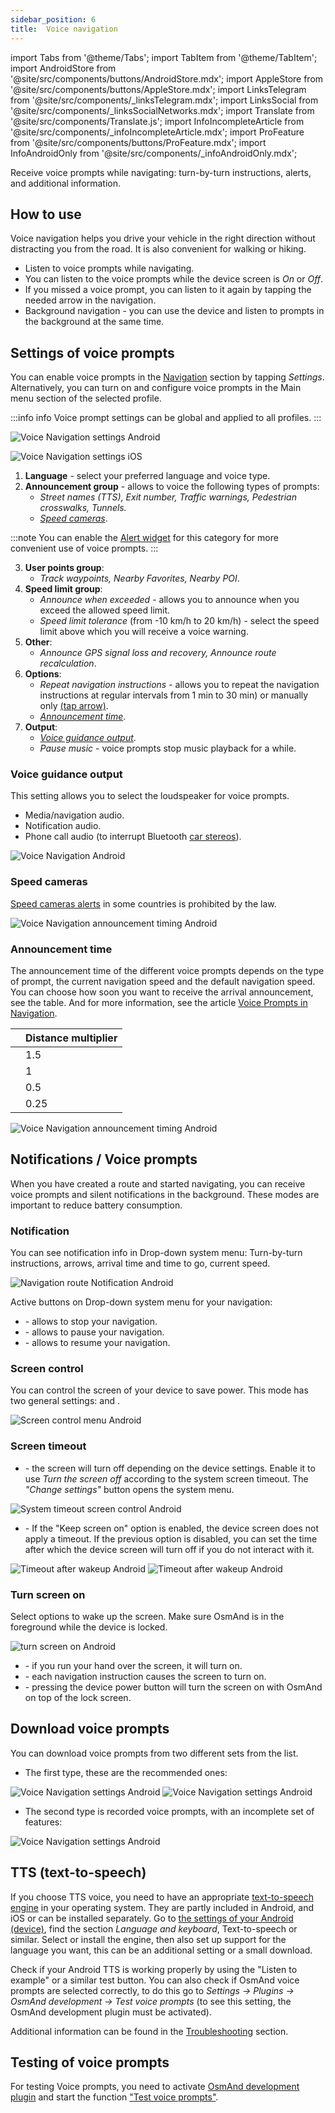 ```yaml
---
sidebar_position: 6
title:  Voice navigation
---
```


import Tabs from '@theme/Tabs';
import TabItem from '@theme/TabItem';
import AndroidStore from '@site/src/components/buttons/AndroidStore.mdx';
import AppleStore from '@site/src/components/buttons/AppleStore.mdx';
import LinksTelegram from '@site/src/components/_linksTelegram.mdx';
import LinksSocial from '@site/src/components/_linksSocialNetworks.mdx';
import Translate from '@site/src/components/Translate.js';
import InfoIncompleteArticle from '@site/src/components/_infoIncompleteArticle.mdx';
import ProFeature from '@site/src/components/buttons/ProFeature.mdx';
import InfoAndroidOnly from '@site/src/components/_infoAndroidOnly.mdx';

<InfoIncompleteArticle/>

Receive voice prompts while navigating: turn-by-turn instructions, alerts, and additional information.  


## How to use

Voice navigation helps you drive your vehicle in the right direction without distracting you from the road. It is also convenient for walking or hiking.

- Listen to voice prompts while navigating.
- You can listen to the voice prompts while the device screen is *On* or *Off*.
- If you missed a voice prompt, you can listen to it again by tapping the needed arrow in the navigation.
- Background navigation - you can use the device and listen to prompts in the background at the same time.


## Settings of voice prompts

You can enable voice prompts in the [Navigation](../navigation/route-navigation.md#navigation-options) section by tapping *Settings*. Alternatively, you can turn on and configure voice prompts in the Main menu section of the selected profile.   

:::info info
Voice prompt settings can be global and applied to all profiles.
:::

<Tabs groupId="operating-systems">

<TabItem value="android" label="Android">

*<Translate android="true" ids="shared_string_menu,configure_profile,routing_settings_2,voice_announces"/>*

![Voice Navigation settings Android](@site/static/img/navigation/voice/voice_promt-settings.png)

</TabItem>

<TabItem value="ios" label="iOS">

*<Translate ios="true" ids="menu,sett_settings,app_profiles,sett_settings,routing_settings_2,voice_announces"/>*

![Voice Navigation settings iOS](@site/static/img/navigation/voice/voice_promt-settings-ios.png)

</TabItem>

</Tabs>  

1. **Language** - select your preferred language and voice type.
2. **Announcement group** - allows to voice the following types of prompts: 
    - *Street names (TTS), Exit number, Traffic warnings, Pedestrian crosswalks, Tunnels.*
    - *[Speed cameras](#speed-cameras)*. 
 
:::note
You can enable the [Alert widget](../widgets/nav-widgets.md#alert-widget) for this category for more convenient use of voice prompts.
:::  

3. **User points group**: 
    - *Track waypoints, Nearby Favorites, Nearby POI*.
4. **Speed limit group**:
    - *Announce when exceeded* - allows you to announce when you exceed the allowed speed limit.
    - *Speed limit tolerance* (from -10 km/h to 20 km/h) - select the speed limit above which you will receive a voice warning.
5. **Other**: 
    - *Announce GPS signal loss and recovery, Announce route recalculation*.
6. **Options**:
    - *Repeat navigation instructions* - allows you to repeat the navigation instructions at regular intervals from 1 min to 30 min) or manually only [(tap arrow)](../widgets/nav-widgets.md#next-turns).
    - *[Announcement time](#announcement-time)*.
7. **Output**:
    - *[Voice guidance output](#voice-guidance-output)*.
    - *Pause music* - voice prompts stop music playback for a while.   


### Voice guidance output 

This setting allows you to select the loudspeaker for voice prompts.  
   - Media/navigation audio.
   - Notification audio.
   - Phone call audio (to interrupt Bluetooth [car stereos](../navigation/auto-car)).

![Voice Navigation Android](@site/static/img/navigation/voice/voice_promt-1.png)

### Speed cameras

[Speed cameras alerts](../personal/global-settings.md#uninstall-speed-camera) in some countries is prohibited by the law.  

![Voice Navigation announcement timing Android](@site/static/img/navigation/voice/voice_promt-speed-cameras.png)

### Announcement time

The announcement time of the different voice prompts depends on the type of prompt, the current navigation speed and the default navigation speed. You can choose how soon you want to receive the arrival announcement, see the table. And for more information, see the article [Voice Prompts in Navigation](https://osmand.net/docs/technical/algorithms/voice-prompt-triggering).      

**<Translate android="true" ids="arrival_distance" />** | Distance multiplier
--- | --- 
**<Translate android="true" ids="arrival_distance_factor_early" />** | 1.5
**<Translate android="true" ids="arrival_distance_factor_normally" />** | 1
**<Translate android="true" ids="arrival_distance_factor_late" />** | 0.5
**<Translate android="true" ids="arrival_distance_factor_at_last" />** | 0.25  

![Voice Navigation announcement timing Android](@site/static/img/navigation/voice/voice_promt-announ-time.png)  


## Notifications / Voice prompts

When you have created a route and started navigating, you can receive voice prompts and silent notifications in the background. These modes are important to reduce battery consumption.  

### Notification

<InfoAndroidOnly/>

You can see notification info in Drop-down system menu: Turn-by-turn instructions, arrows, arrival time and time to go, current speed.

![Navigation route Notification Android](@site/static/img/navigation/route/navigation_notifications_android.png) 

Active buttons on Drop-down system menu for your navigation:
- *<Translate android="true" ids="stop_navigation_service"/>* - allows to stop your navigation.
- *<Translate android="true" ids="shared_string_pause"/>* - allows to pause your navigation.
- *<Translate android="true" ids="shared_string_resume"/>* - allows to resume your navigation.

### Screen control

<InfoAndroidOnly/>

You can control the screen of your device to save power. This mode has two general settings: *<Translate android="true" ids="screen_timeout"/>* and *<Translate android="true" ids="turn_screen_on"/>*.  

*<Translate android="true" ids="shared_string_menu,configure_profile,general_settings_2,screen_control"/>*

![Screen control menu Android](@site/static/img/navigation/route/screen_control_android.png)  

### Screen timeout

- *<Translate android="true" ids="system_screen_timeout"/>* - the screen will turn off depending on the device settings. Enable it to use *Turn the screen off* according to the system screen timeout. The *"Change settings"* button opens the system menu.

![System timeout screen control Android](@site/static/img/navigation/route/system_timeout_android.png)

- *<Translate android="true" ids="wake_time"/>* - If the "Keep screen on" option is enabled, the device screen does not apply a timeout. If the previous option is disabled, you can set the time after which the device screen will turn off if you do not interact with it.

![Timeout after wakeup Android](@site/static/img/navigation/route/timeout_after_wakeup_android.png) ![Timeout after wakeup Android](@site/static/img/navigation/route/timeout_after_wakeup_1_android.png)

### Turn screen on

Select options to wake up the screen. Make sure OsmAnd is in the foreground while the device is locked.

![turn screen on Android](@site/static/img/navigation/route/turn_screen_on_android.png)

- *<Translate android="true" ids="turn_screen_on_proximity_sensor"/>* - if you run your hand over the screen, it will turn on.
- *<Translate android="true" ids="turn_screen_on_navigation_instructions"/>* - each navigation instruction causes the screen to turn on.
- *<Translate android="true" ids="turn_screen_on_power_button"/>* - pressing the device power button will turn the screen on with OsmAnd on top of the lock screen.


## Download voice prompts

<InfoAndroidOnly />  

You can download voice prompts from two different sets from the list.  
- The first type, these are the recommended ones:  
*<Translate android="true" ids="shared_string_menu,welmode_download_maps,other_location,index_name_tts_voice"/>*

![Voice Navigation settings Android](@site/static/img/navigation/voice/TTS-preferred-1.png)  ![Voice Navigation settings Android](@site/static/img/navigation/voice/TTS-preferred-2.png)  

- The second type is recorded voice prompts, with an incomplete set of features:  
*<Translate android="true" ids="shared_string_menu,welmode_download_maps,index_name_voice"/>*  

![Voice Navigation settings Android](@site/static/img/navigation/voice/TTS-recorded.png)  


## TTS (text-to-speech)

If you choose TTS voice, you need to have an appropriate [text-to-speech engine](https://en.wikipedia.org/wiki/Speech_synthesis) in your operating system. They are partly included in Android, and iOS or can be installed separately. Go to [the settings of your Android (device)](https://support.google.com/accessibility/android/answer/6006983), find the section *Language and keyboard*, Text-to-speech or similar. Select or install the engine, then also set up support for the language you want, this can be an additional setting or a small download.  

Check if your Android TTS is working properly by using the "Listen to example" or a similar test button. You can also check if OsmAnd voice prompts are selected correctly, to do this go to *Settings → Plugins → OsmAnd development → Test voice prompts* (to see this setting, the OsmAnd development plugin must be activated).   

Additional information can be found in the [Troubleshooting](../troubleshooting/navigation#voice-navigation) section.  


## Testing of voice prompts

<InfoAndroidOnly />  

For testing Voice prompts, you need to activate [OsmAnd development plugin](../plugins/development.md) and start the function ["Test voice prompts"](../plugins/development/#application-testing).

